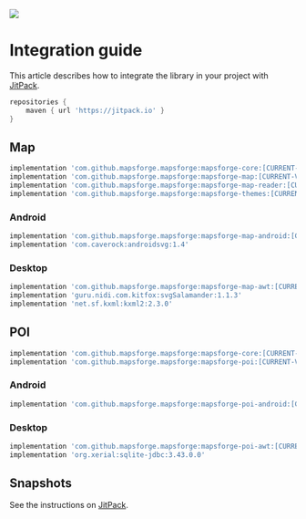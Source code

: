 [![](https://jitpack.io/v/mapsforge/mapsforge.svg)](https://jitpack.io/#mapsforge/mapsforge)

# Integration guide

This article describes how to integrate the library in your project with [JitPack](https://jitpack.io/#mapsforge/mapsforge).

```groovy
repositories {
    maven { url 'https://jitpack.io' }
}
```

## Map

```groovy
implementation 'com.github.mapsforge.mapsforge:mapsforge-core:[CURRENT-VERSION]@jar'
implementation 'com.github.mapsforge.mapsforge:mapsforge-map:[CURRENT-VERSION]@jar'
implementation 'com.github.mapsforge.mapsforge:mapsforge-map-reader:[CURRENT-VERSION]@jar'
implementation 'com.github.mapsforge.mapsforge:mapsforge-themes:[CURRENT-VERSION]@jar'
```

### Android

```groovy
implementation 'com.github.mapsforge.mapsforge:mapsforge-map-android:[CURRENT-VERSION]@jar'
implementation 'com.caverock:androidsvg:1.4'
```

### Desktop

```groovy
implementation 'com.github.mapsforge.mapsforge:mapsforge-map-awt:[CURRENT-VERSION]@jar'
implementation 'guru.nidi.com.kitfox:svgSalamander:1.1.3'
implementation 'net.sf.kxml:kxml2:2.3.0'
```

## POI

```groovy
implementation 'com.github.mapsforge.mapsforge:mapsforge-core:[CURRENT-VERSION]@jar'
implementation 'com.github.mapsforge.mapsforge:mapsforge-poi:[CURRENT-VERSION]@jar'
```

### Android

```groovy
implementation 'com.github.mapsforge.mapsforge:mapsforge-poi-android:[CURRENT-VERSION]@jar'
```

### Desktop

```groovy
implementation 'com.github.mapsforge.mapsforge:mapsforge-poi-awt:[CURRENT-VERSION]@jar'
implementation 'org.xerial:sqlite-jdbc:3.43.0.0'
```

## Snapshots

See the instructions on [JitPack](https://jitpack.io/#mapsforge/mapsforge).
